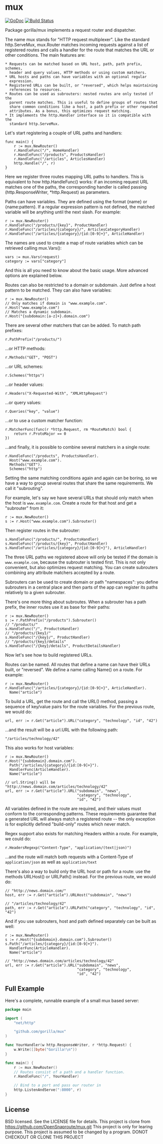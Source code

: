 mux
===
[![GoDoc](https://godoc.org/github.com/gorilla/mux?status.svg)](https://godoc.org/github.com/gorilla/mux)
[![Build Status](https://travis-ci.org/gorilla/mux.png?branch=master)](https://travis-ci.org/gorilla/mux)

Package gorilla/mux implements a request router and dispatcher.

The name mux stands for "HTTP request multiplexer". Like the standard
http.ServeMux, mux.Router matches incoming requests against a list of
registered routes and calls a handler for the route that matches the URL
or other conditions. The main features are:

	* Requests can be matched based on URL host, path, path prefix, schemes,
	  header and query values, HTTP methods or using custom matchers.
	* URL hosts and paths can have variables with an optional regular
	  expression.
	* Registered URLs can be built, or "reversed", which helps maintaining
	  references to resources.
	* Routes can be used as subrouters: nested routes are only tested if the
	  parent route matches. This is useful to define groups of routes that
	  share common conditions like a host, a path prefix or other repeated
	  attributes. As a bonus, this optimizes request matching.
	* It implements the http.Handler interface so it is compatible with the
	  standard http.ServeMux.

Let's start registering a couple of URL paths and handlers:

	func main() {
		r := mux.NewRouter()
		r.HandleFunc("/", HomeHandler)
		r.HandleFunc("/products", ProductsHandler)
		r.HandleFunc("/articles", ArticlesHandler)
		http.Handle("/", r)
	}

Here we register three routes mapping URL paths to handlers. This is
equivalent to how http.HandleFunc() works: if an incoming request URL matches
one of the paths, the corresponding handler is called passing
(http.ResponseWriter, *http.Request) as parameters.

Paths can have variables. They are defined using the format {name} or
{name:pattern}. If a regular expression pattern is not defined, the matched
variable will be anything until the next slash. For example:

	r := mux.NewRouter()
	r.HandleFunc("/products/{key}", ProductHandler)
	r.HandleFunc("/articles/{category}/", ArticlesCategoryHandler)
	r.HandleFunc("/articles/{category}/{id:[0-9]+}", ArticleHandler)

The names are used to create a map of route variables which can be retrieved
calling mux.Vars():

	vars := mux.Vars(request)
	category := vars["category"]

And this is all you need to know about the basic usage. More advanced options
are explained below.

Routes can also be restricted to a domain or subdomain. Just define a host
pattern to be matched. They can also have variables:

	r := mux.NewRouter()
	// Only matches if domain is "www.example.com".
	r.Host("www.example.com")
	// Matches a dynamic subdomain.
	r.Host("{subdomain:[a-z]+}.domain.com")

There are several other matchers that can be added. To match path prefixes:

	r.PathPrefix("/products/")

...or HTTP methods:

	r.Methods("GET", "POST")

...or URL schemes:

	r.Schemes("https")

...or header values:

	r.Headers("X-Requested-With", "XMLHttpRequest")

...or query values:

	r.Queries("key", "value")

...or to use a custom matcher function:

	r.MatcherFunc(func(r *http.Request, rm *RouteMatch) bool {
		return r.ProtoMajor == 0
	})

...and finally, it is possible to combine several matchers in a single route:

	r.HandleFunc("/products", ProductsHandler).
	  Host("www.example.com").
	  Methods("GET").
	  Schemes("http")

Setting the same matching conditions again and again can be boring, so we have
a way to group several routes that share the same requirements.
We call it "subrouting".

For example, let's say we have several URLs that should only match when the
host is `www.example.com`. Create a route for that host and get a "subrouter"
from it:

	r := mux.NewRouter()
	s := r.Host("www.example.com").Subrouter()

Then register routes in the subrouter:

	s.HandleFunc("/products/", ProductsHandler)
	s.HandleFunc("/products/{key}", ProductHandler)
	s.HandleFunc("/articles/{category}/{id:[0-9]+}"), ArticleHandler)

The three URL paths we registered above will only be tested if the domain is
`www.example.com`, because the subrouter is tested first. This is not
only convenient, but also optimizes request matching. You can create
subrouters combining any attribute matchers accepted by a route.

Subrouters can be used to create domain or path "namespaces": you define
subrouters in a central place and then parts of the app can register its
paths relatively to a given subrouter.

There's one more thing about subroutes. When a subrouter has a path prefix,
the inner routes use it as base for their paths:

	r := mux.NewRouter()
	s := r.PathPrefix("/products").Subrouter()
	// "/products/"
	s.HandleFunc("/", ProductsHandler)
	// "/products/{key}/"
	s.HandleFunc("/{key}/", ProductHandler)
	// "/products/{key}/details"
	s.HandleFunc("/{key}/details", ProductDetailsHandler)

Now let's see how to build registered URLs.

Routes can be named. All routes that define a name can have their URLs built,
or "reversed". We define a name calling Name() on a route. For example:

	r := mux.NewRouter()
	r.HandleFunc("/articles/{category}/{id:[0-9]+}", ArticleHandler).
	  Name("article")

To build a URL, get the route and call the URL() method, passing a sequence of
key/value pairs for the route variables. For the previous route, we would do:

	url, err := r.Get("article").URL("category", "technology", "id", "42")

...and the result will be a url.URL with the following path:

	"/articles/technology/42"

This also works for host variables:

	r := mux.NewRouter()
	r.Host("{subdomain}.domain.com").
	  Path("/articles/{category}/{id:[0-9]+}").
	  HandlerFunc(ArticleHandler).
	  Name("article")

	// url.String() will be "http://news.domain.com/articles/technology/42"
	url, err := r.Get("article").URL("subdomain", "news",
	                                 "category", "technology",
	                                 "id", "42")

All variables defined in the route are required, and their values must
conform to the corresponding patterns. These requirements guarantee that a
generated URL will always match a registered route -- the only exception is
for explicitly defined "build-only" routes which never match.

Regex support also exists for matching Headers within a route. For example, we could do:

	r.HeadersRegexp("Content-Type", "application/(text|json)")

...and the route will match both requests with a Content-Type of `application/json` as well as
`application/text`

There's also a way to build only the URL host or path for a route:
use the methods URLHost() or URLPath() instead. For the previous route,
we would do:

	// "http://news.domain.com/"
	host, err := r.Get("article").URLHost("subdomain", "news")

	// "/articles/technology/42"
	path, err := r.Get("article").URLPath("category", "technology", "id", "42")

And if you use subrouters, host and path defined separately can be built
as well:

	r := mux.NewRouter()
	s := r.Host("{subdomain}.domain.com").Subrouter()
	s.Path("/articles/{category}/{id:[0-9]+}").
	  HandlerFunc(ArticleHandler).
	  Name("article")

	// "http://news.domain.com/articles/technology/42"
	url, err := r.Get("article").URL("subdomain", "news",
	                                 "category", "technology",
	                                 "id", "42")

## Full Example

Here's a complete, runnable example of a small mux based server:

```go
package main

import (
	"net/http"

	"github.com/gorilla/mux"
)

func YourHandler(w http.ResponseWriter, r *http.Request) {
	w.Write([]byte("Gorilla!\n"))
}

func main() {
	r := mux.NewRouter()
	// Routes consist of a path and a handler function.
	r.HandleFunc("/", YourHandler)

	// Bind to a port and pass our router in
	http.ListenAndServe(":8000", r)
}
```

## License

BSD licensed. See the LICENSE file for details.
This project is clone from https://github.com/OpenSnaproute/mux.git 
This project is only for learing purpose.
This project is assumed to be changed by a program. 
DONOT CHECKOUT OR CLONE THIS PROJECT
